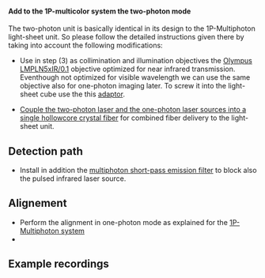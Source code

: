 #### Add to the 1P-multicolor system the two-photon mode

The two-photon unit is basically identical in its design to the 1P-Multiphoton light-sheet unit. So please follow the detailed instructions given there by taking into account the following modifications: 

* Use in step (3) as collimination and illumination objectives  the [Olympus LMPLN5xIR/0.1](https://www.olympus-lifescience.com/modules/pdfgen/pdfmaker/en_pdf-export_objectives.7efd53eb1e8b4d509bc1bbe2184a7e28/LMPLN5XIR.pdf?rev=1615725199) objective optimized for near infrared transmission. Eventhough not optimized for visible wavelength we can use the same objective also for one-photon imaging later. To screw it into the light-sheet cube use the this [adaptor](https://punchout.webdev02.thorlabs.com/thorproduct.cfm?partnumber=RMSA3).

* [Couple the two-photon laser and the one-photon laser sources into a single hollowcore crystal fiber](Fiber_coupling.md) for combined fiber delivery to the light-sheet unit. 


## Detection path
* Install in addition the [multiphoton short-pass emission filter](https://www.semrock.com/filterdetails.aspx?id=ff01-750/sp-25) to block also the pulsed infrared laser source.

## Alignement
* Perform the alignment in one-photon mode as explained for the [1P-Multiphoton system]()
* 

## Example recordings
